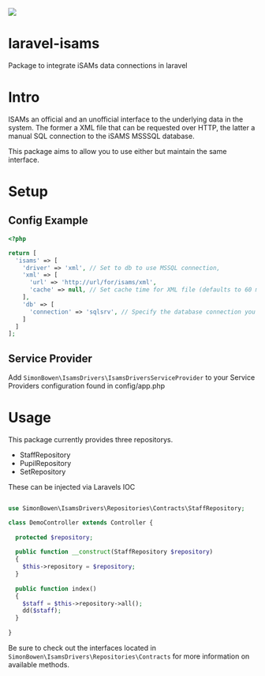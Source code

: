 <a href="https://travis-ci.org/simonbowen/laravel-isams"><img src="https://travis-ci.org/simonbowen/laravel-isams.svg?branch=master" /></a>

# laravel-isams
Package to integrate iSAMs data connections in laravel

# Intro
ISAMs an official and an unofficial interface to the underlying data in the system. The former a XML file that can be 
requested over HTTP, the latter a manual SQL connection to the iSAMS MSSSQL database.

This package aims to allow you to use either but maintain the same interface.

# Setup

## Config Example

```php
<?php

return [
  'isams' => [
    'driver' => 'xml', // Set to db to use MSSQL connection,
    'xml' => [
      'url' => 'http://url/for/isams/xml',
      'cache' => null, // Set cache time for XML file (defaults to 60 minutes)
    ],
    'db' => [
      'connection' => 'sqlsrv', // Specify the database connection you wish to use from the database.php config file
    ]
  ]
];
```

## Service Provider
Add ```SimonBowen\IsamsDrivers\IsamsDriversServiceProvider``` to your Service Providers configuration found in config/app.php

# Usage
This package currently provides three repositorys.

* StaffRepository
* PupilRepository
* SetRepository

These can be injected via Laravels IOC

```php

use SimonBowen\IsamsDrivers\Repositories\Contracts\StaffRepository;

class DemoController extends Controller {
  
  protected $repository;
  
  public function __construct(StaffRepository $repository)
  {
    $this->repository = $repository;
  }
  
  public function index()
  {
    $staff = $this->repository->all();
    dd($staff);
  }
  
}
```

Be sure to check out the interfaces located in ```SimonBowen\IsamsDrivers\Repositories\Contracts``` for more information on available methods.


